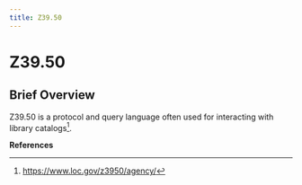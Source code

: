 ```yaml
---
title: Z39.50
---
```


<!--- sectionauthor
Vincent F. Scalfani | vfscalfani@ua.edu>
-->

# Z39.50

## Brief Overview

Z39.50 is a protocol and query language often used for interacting with
library catalogs[^1].

**References**

[^1]: <https://www.loc.gov/z3950/agency/>
